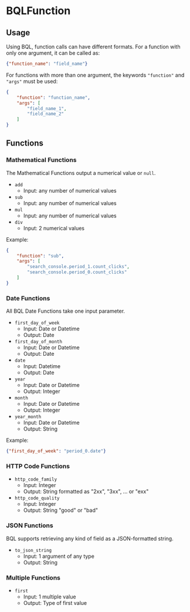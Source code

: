# BQLFunction

## Usage

Using BQL, function calls can have different formats.
For a function with only one argument, it can be called as:
```JSON
{"function_name": "field_name"}
```
For functions with more than one argument, the keywords `"function"` and `"args"` must be used:
```JSON
{
    "function": "function_name",
    "args": [
        "field_name_1",
        "field_name_2"
    ]
}
```

## Functions

### Mathematical Functions

The Mathematical Functions output a numerical value or `null`. 

- `add`
    - Input: any number of numerical values
- `sub`
    - Input: any number of numerical values
- `mul`
    - Input: any number of numerical values
- `div`
    - Input: 2 numerical values

Example:
```JSON
{
    "function": "sub",
    "args": [
        "search_console.period_1.count_clicks",
        "search_console.period_0.count_clicks"
    ]
}
```

### Date Functions

All BQL Date Functions take one input parameter.

- `first_day_of_week`
    - Input: Date or Datetime
    - Output: Date
- `first_day_of_month`
    - Input: Date or Datetime
    - Output: Date
- `date`
    - Input: Datetime
    - Output: Date
- `year`
    - Input: Date or Datetime
    - Output: Integer
- `month`
    - Input: Date or Datetime
    - Output: Integer
- `year_month`
    - Input: Date or Datetime
    - Output: String

Example:
```JSON
{"first_day_of_week": "period_0.date"}
```

### HTTP Code Functions

- `http_code_family`
    - Input: Integer
    - Output: String formatted as "2xx", "3xx", ... or "exx"
- `http_code_quality`
    - Input: Integer
    - Output: String "good" or "bad"

### JSON Functions

BQL supports retrieving any kind of field as a JSON-formatted string.

- `to_json_string`
    - Input: 1 argument of any type
    - Output: String

### Multiple Functions

- `first`
    - Input: 1 multiple value
    - Output: Type of first value
